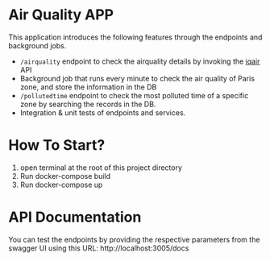 # Air Quality APP
This application introduces the following features through the endpoints and background jobs.
- `/airquality` endpoint to check the airquality details by invoking the [iqair]([url](https://api-docs.iqair.com/#important-notes)) API
- Background job that runs every minute to check the air quality of Paris zone, and store the information in the DB
- `/pollutedtime` endpoint to check the most polluted time of a specific zone by searching the records in the DB.
- Integration & unit tests of endpoints and services.


# How To Start?
1) open terminal at the root of this project directory
2) Run docker-compose build
3) Run docker-compose up

# API Documentation
You can test the endpoints by providing the respective parameters from the swagger UI using this URL: http://localhost:3005/docs
